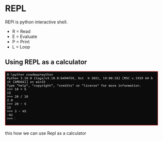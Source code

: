 # **REPL**

REPl is python interactive shell.

- R = Read
- E = Evaluate
- P = Print
- L = Loop

## Using REPL as a calculator

![Python shell](./py.png)

this how we can use Repl as a calculator
